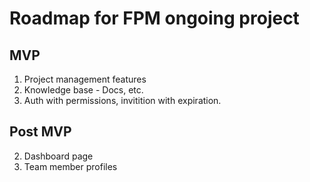 # Roadmap for FPM ongoing project
## MVP
1. Project management features
5. Knowledge base - Docs, etc.
3. Auth with permissions, invitition with expiration.

## Post MVP
2. Dashboard page
4. Team member profiles
